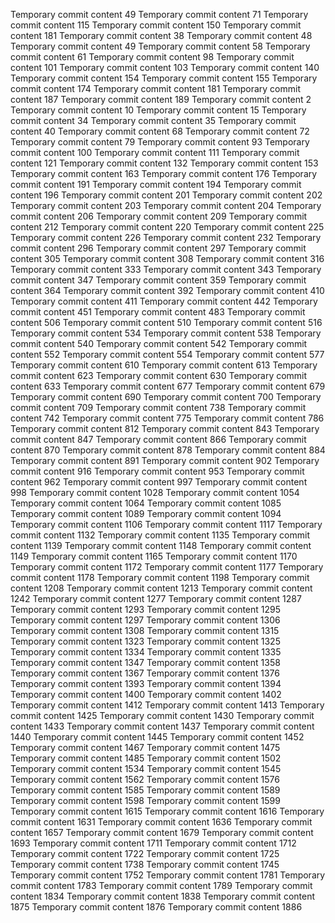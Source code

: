 Temporary commit content 49
Temporary commit content 71
Temporary commit content 115
Temporary commit content 150
Temporary commit content 181
Temporary commit content 38
Temporary commit content 48
Temporary commit content 49
Temporary commit content 58
Temporary commit content 61
Temporary commit content 98
Temporary commit content 101
Temporary commit content 103
Temporary commit content 140
Temporary commit content 154
Temporary commit content 155
Temporary commit content 174
Temporary commit content 181
Temporary commit content 187
Temporary commit content 189
Temporary commit content 2
Temporary commit content 10
Temporary commit content 15
Temporary commit content 34
Temporary commit content 35
Temporary commit content 40
Temporary commit content 68
Temporary commit content 72
Temporary commit content 79
Temporary commit content 93
Temporary commit content 100
Temporary commit content 111
Temporary commit content 121
Temporary commit content 132
Temporary commit content 153
Temporary commit content 163
Temporary commit content 176
Temporary commit content 191
Temporary commit content 194
Temporary commit content 196
Temporary commit content 201
Temporary commit content 202
Temporary commit content 203
Temporary commit content 204
Temporary commit content 206
Temporary commit content 209
Temporary commit content 212
Temporary commit content 220
Temporary commit content 225
Temporary commit content 226
Temporary commit content 232
Temporary commit content 296
Temporary commit content 297
Temporary commit content 305
Temporary commit content 308
Temporary commit content 316
Temporary commit content 333
Temporary commit content 343
Temporary commit content 347
Temporary commit content 359
Temporary commit content 364
Temporary commit content 392
Temporary commit content 410
Temporary commit content 411
Temporary commit content 442
Temporary commit content 451
Temporary commit content 483
Temporary commit content 506
Temporary commit content 510
Temporary commit content 516
Temporary commit content 534
Temporary commit content 538
Temporary commit content 540
Temporary commit content 542
Temporary commit content 552
Temporary commit content 554
Temporary commit content 577
Temporary commit content 610
Temporary commit content 613
Temporary commit content 623
Temporary commit content 630
Temporary commit content 633
Temporary commit content 677
Temporary commit content 679
Temporary commit content 690
Temporary commit content 700
Temporary commit content 709
Temporary commit content 738
Temporary commit content 742
Temporary commit content 775
Temporary commit content 786
Temporary commit content 812
Temporary commit content 843
Temporary commit content 847
Temporary commit content 866
Temporary commit content 870
Temporary commit content 878
Temporary commit content 884
Temporary commit content 891
Temporary commit content 902
Temporary commit content 916
Temporary commit content 953
Temporary commit content 962
Temporary commit content 997
Temporary commit content 998
Temporary commit content 1028
Temporary commit content 1054
Temporary commit content 1064
Temporary commit content 1085
Temporary commit content 1089
Temporary commit content 1094
Temporary commit content 1106
Temporary commit content 1117
Temporary commit content 1132
Temporary commit content 1135
Temporary commit content 1139
Temporary commit content 1148
Temporary commit content 1149
Temporary commit content 1165
Temporary commit content 1170
Temporary commit content 1172
Temporary commit content 1177
Temporary commit content 1178
Temporary commit content 1198
Temporary commit content 1208
Temporary commit content 1213
Temporary commit content 1242
Temporary commit content 1277
Temporary commit content 1287
Temporary commit content 1293
Temporary commit content 1295
Temporary commit content 1297
Temporary commit content 1306
Temporary commit content 1308
Temporary commit content 1315
Temporary commit content 1323
Temporary commit content 1325
Temporary commit content 1334
Temporary commit content 1335
Temporary commit content 1347
Temporary commit content 1358
Temporary commit content 1367
Temporary commit content 1376
Temporary commit content 1393
Temporary commit content 1394
Temporary commit content 1400
Temporary commit content 1402
Temporary commit content 1412
Temporary commit content 1413
Temporary commit content 1425
Temporary commit content 1430
Temporary commit content 1433
Temporary commit content 1437
Temporary commit content 1440
Temporary commit content 1445
Temporary commit content 1452
Temporary commit content 1467
Temporary commit content 1475
Temporary commit content 1485
Temporary commit content 1502
Temporary commit content 1534
Temporary commit content 1545
Temporary commit content 1562
Temporary commit content 1576
Temporary commit content 1585
Temporary commit content 1589
Temporary commit content 1598
Temporary commit content 1599
Temporary commit content 1615
Temporary commit content 1616
Temporary commit content 1631
Temporary commit content 1636
Temporary commit content 1657
Temporary commit content 1679
Temporary commit content 1693
Temporary commit content 1711
Temporary commit content 1712
Temporary commit content 1722
Temporary commit content 1725
Temporary commit content 1738
Temporary commit content 1745
Temporary commit content 1752
Temporary commit content 1781
Temporary commit content 1783
Temporary commit content 1789
Temporary commit content 1834
Temporary commit content 1838
Temporary commit content 1875
Temporary commit content 1876
Temporary commit content 1886
